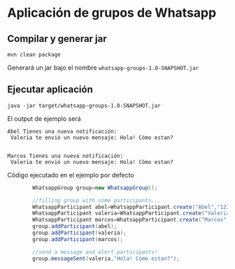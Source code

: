 # Aplicación de grupos de Whatsapp

## Compilar y generar jar

```
mvn clean package
```

Generará un jar bajo el nombre `whatsapp-groups-1.0-SNAPSHOT.jar`

## Ejecutar aplicación

```
java -jar target/whatsapp-groups-1.0-SNAPSHOT.jar
```

El output de ejemplo será

```
Abel Tienes una nueva notificación: 
 Valeria te envió un nuevo mensaje: Hola! Cómo estan?


Marcos Tienes una nueva notificación: 
 Valeria te envió un nuevo mensaje: Hola! Cómo estan?
```

Código ejecutado en el ejemplo por defecto

```java
        WhatsappGroup group=new WhatsappGroup();

        //filling group with some participants...
        WhatsappParticipant abel=WhatsappParticipant.create("Abel","12345");
        WhatsappParticipant valeria=WhatsappParticipant.create("Valeria","12345");
        WhatsappParticipant marcos=WhatsappParticipant.create("Marcos","12345");
        group.addParticipant(abel);
        group.addParticipant(valeria);
        group.addParticipant(marcos);

        //send a message and alert participants!
        group.messageSent(valeria,"Hola! Cómo estan?");
```